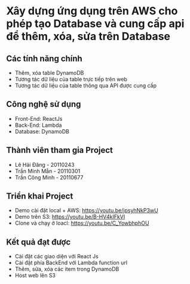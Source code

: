 # Xây dựng ứng dụng trên AWS cho phép tạo Database và cung cấp api để thêm, xóa, sửa trên Database

## Các tính năng chính
- Thêm, xóa table DynamoDB
- Tương tác dữ liệu của table trực tiếp trên web
- Tương tác dữ liệu của table thông qua API được cung cấp

## Công nghệ sử dụng
- Front-End: ReactJs <br>
- Back-End: Lambda <br>
- Database: DynamoDB <br>

## Thành viên tham gia Project
- Lê Hải Đăng - 20110243 <br>
- Trần Minh Mẫn - 20110301 <br>
- Trần Công Minh - 20110677 <br>

## Triển khai Project
- Demo cài đặt local + AWS: https://youtu.be/jpsyhNkP3wU
- Demo trên S3: https://youtu.be/B-HV4kIFkVI
- Clone và chạy ở loacl: https://youtu.be/C_YowbhphOU

## Kết quả đạt được
- Cài đặt các giao diện với React Js
- Cài đặt phía BackEnd với Lambda function url
- Thêm, sửa, xóa các item trong DynamoDB
- Host web lên S3

 
